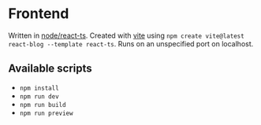 # Frontend

Written in [node/react-ts](https://react.dev/). Created with [vite](https://vitejs.dev/) using `npm create vite@latest react-blog --template react-ts`. Runs on an unspecified port on localhost.

## Available scripts

- `npm install`
- `npm run dev`
- `npm run build`
- `npm run preview`
